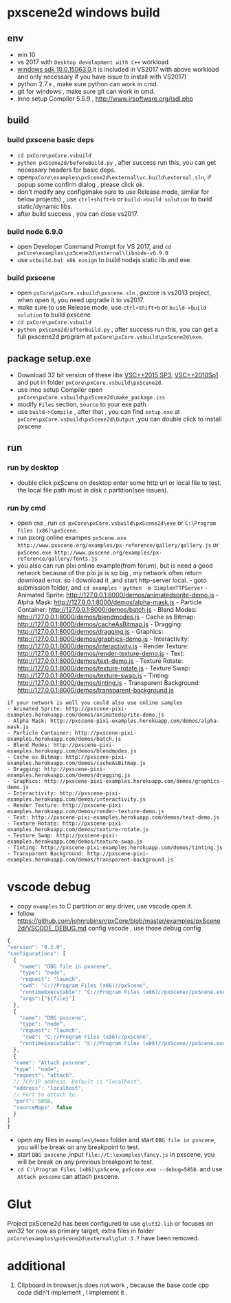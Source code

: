 # pxscene2d windows build

## env
- win 10
- vs 2017 with `Desktop development with C++` workload
- [windows sdk 10.0.15063.0](https://developer.microsoft.com/en-us/windows/downloads/windows-10-sdk),it is included in VS2017 with above workload and only necessary if you have issue to install with VS2017)
- python 2.7.x , make sure python can work in cmd.
- git for windows , make sure git can work in cmd.
- Inno setup Compiler 5.5.9 , http://www.jrsoftware.org/isdl.php

## build
### build pxscene  basic deps
- `cd pxCore\pxCore.vsbuild`
- `python pxScene2d/beforeBuild.py` , after success run this, you can get necessary headers for basic deps.
- open`pxCore\examples\pxScene2d\external\vc.build\external.sln`, if popup some confirm dialog , please click ok.
- don't modify any config(make sure to use Release mode, similar for below projects) , use `ctrl+shift+b` or `build->build solution` to build static/dynamic libs.
- after build success , you can close vs2017.

### build node 6.9.0
- open Developer Command Prompt for VS 2017, and `cd pxCore\examples\pxScene2d\external\libnode-v6.9.0`
- use `vcbuild.bat x86 nosign` to build nodejs static lib and exe.

### build pxscene
- open `pxCore\pxCore.vsbuild\pxscene.sln` ,  pxcore is vs2013 project, when open it, you need upgrade it to vs2017.
- make sure to use Release mode, use `ctrl+shift+b` or `build->build solution` to build pxscene
- `cd pxCore\pxCore.vsbuild`
- `python pxScene2d/afterBuild.py` , after success run this, you can get a full pxscene2d program at `pxCore\pxCore.vsbuild\pxScene2d\exe`.


## package setup.exe
-  Download 32 bit version of these libs [VSC++2015 SP3](https://www.microsoft.com/en-us/download/details.aspx?id=53840), [VSC++2010Sp1](https://www.microsoft.com/en-us/download/details.aspx?id=26999) and put in folder `pxCore\pxCore.vsbuild\pxScene2d`.
-  use inno setup Compiler open `pxCore\pxCore.vsbuild\pxScene2d\make_package.iss`
-  modify `Files` section,  `Source` to your exe path.
-  use `build->Compile` , after that , you can find `setup.exe` at `pxCore\pxCore.vsbuild\pxScene2d\Output` ,you can double click to install pxscene

## run
### run by desktop
- double click pxScene on desktop enter some http url or local file to test. the local file path must in disk c partition(see issues).

### run by cmd
  - open `cmd` ,  run `cd pxCore\pxCore.vsbuild\pxScene2d\exe` or `C:\Program Files (x86)\pxScene`.
  -  run pxorg online exampes `pxScene.exe http://www.pxscene.org/examples/px-reference/gallery/gallery.js` or `pxScene.exe http://www.pxscene.org/examples/px-reference/gallery/fonts.js`
  -  you also can run pixi online example(from forum), but is need a good network  because of the pixi.js is so big , my network often return download error. so i download it ,and start http-server local.
    - goto submission folder, and  `cd examples`
    - `python -m SimpleHTTPServer`
    - Animated Sprite: http://127.0.0.1:8000/demos/animatedsprite-demo.js
    - Alpha Mask: http://127.0.0.1:8000/demos/alpha-mask.js
    - Particle Container: http://127.0.0.1:8000/demos/batch.js
    - Blend Modes: http://127.0.0.1:8000/demos/blendmodes.js
    - Cache as Bitmap: http://127.0.0.1:8000/demos/cacheAsBitmap.js
    - Dragging: http://127.0.0.1:8000/demos/dragging.js
    - Graphics: http://127.0.0.1:8000/demos/graphics-demo.js
    - Interactivity: http://127.0.0.1:8000/demos/interactivity.js
    - Render Texture: http://127.0.0.1:8000/demos/render-texture-demo.js
    - Text: http://127.0.0.1:8000/demos/text-demo.js
    - Texture Rotate: http://127.0.0.1:8000/demos/texture-rotate.js
    - Texture Swap: http://127.0.0.1:8000/demos/texture-swap.js
    - Tinting: http://127.0.0.1:8000/demos/tinting.js
    - Transparent Background: http://127.0.0.1:8000/demos/transparent-background.js
	
	if your network is well you could also use online samples 
	- Animated Sprite: http://pxscene-pixi-examples.herokuapp.com/demos/animatedsprite-demo.js
	- Alpha Mask: http://pxscene-pixi-examples.herokuapp.com/demos/alpha-mask.js
	- Particle Container: http://pxscene-pixi-examples.herokuapp.com/demos/batch.js
	- Blend Modes: http://pxscene-pixi-examples.herokuapp.com/demos/blendmodes.js
	- Cache as Bitmap: http://pxscene-pixi-examples.herokuapp.com/demos/cacheAsBitmap.js
	- Dragging: http://pxscene-pixi-examples.herokuapp.com/demos/dragging.js
	- Graphics: http://pxscene-pixi-examples.herokuapp.com/demos/graphics-demo.js
	- Interactivity: http://pxscene-pixi-examples.herokuapp.com/demos/interactivity.js
	- Render Texture: http://pxscene-pixi-examples.herokuapp.com/demos/render-texture-demo.js
	- Text: http://pxscene-pixi-examples.herokuapp.com/demos/text-demo.js
	- Texture Rotate: http://pxscene-pixi-examples.herokuapp.com/demos/texture-rotate.js
	- Texture Swap: http://pxscene-pixi-examples.herokuapp.com/demos/texture-swap.js
	- Tinting: http://pxscene-pixi-examples.herokuapp.com/demos/tinting.js
	- Transparent Background: http://pxscene-pixi-examples.herokuapp.com/demos/transparent-background.js


# vscode debug
- copy `examples` to C partition or any driver, use vscode open it.
- follow https://github.com/johnrobinsn/pxCore/blob/master/examples/pxScene2d/VSCODE_DEBUG.md config vscode , use those debug config
``` javascript
{
"version": "0.2.0",
"configurations": [
  {
    "name": "DBG file in pxscene",
    "type": "node",
    "request": "launch",
    "cwd": "C://Program Files (x86)//pxScene",
    "runtimeExecutable": "C://Program Files (x86)//pxScene//pxScene.exe",
    "args":["${file}"]
  },
  {
    "name": "DBG pxscene",
    "type": "node",
    "request": "launch",
     "cwd": "C://Program Files (x86)//pxScene",
    "runtimeExecutable": "C://Program Files (x86)//pxScene//pxScene.exe"
  },   
  {
  "name": "Attach pxscene",
  "type": "node",
  "request": "attach",
  // TCP/IP address. Default is "localhost".
  "address": "localhost",
  // Port to attach to.
  "port": 5858,
  "sourceMaps": false
  }
]
}
```
- open any files in `examples\demos` folder and start `DBG file in pxscene`, you will be break on any breakpoint to test.
- start `DBG pxscene` ,input `file://C:\examples\fancy.js` in pxscene, you will be break on any previous breakpoint to test.
- `cd C:\Program Files (x86)\pxScene`, `pxScene.exe --debug=5858`. and use `Attach pxscene` can attach pxscene.

# Glut
Project pxScene2d has been configured to use `glut32.lib` or focuses on win32 for now as primary target, extra files in folder `pxCore\examples\pxScene2d\external\glut-3.7` have been removed.

# additional
1. Clipboard in browser.js does not work , because the base code cpp code didn't implement , I implement it .